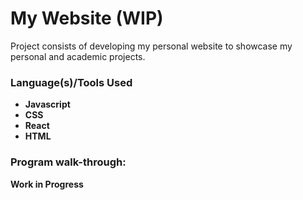 <h1>My Website (WIP) </h1>

Project consists of developing my personal website to showcase my personal and academic projects. 
<br />


<h3>Language(s)/Tools Used</h3>

- <b>Javascript</b> 
- <b>CSS</b> 
- <b>React</b> 
- <b>HTML</b> 



<h3>Program walk-through:</h3>

<b> Work in Progress </b>
